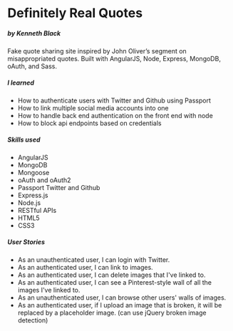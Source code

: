 # Definitely Real Quotes
##### by Kenneth Black

Fake quote sharing site inspired by John Oliver’s segment on misappropriated quotes. Built with AngularJS, Node, Express, MongoDB, oAuth, and Sass.

##### I learned

 - How to authenticate users with Twitter and Github using Passport
 - How to link multiple social media accounts into one
 - How to handle back end authentication on the front end with node
 - How to block api endpoints based on credentials

##### Skills used 

 - AngularJS
 - MongoDB
 - Mongoose
 - oAuth and oAuth2
 - Passport Twitter and Github
 - Express.js
 - Node.js
 - RESTful APIs
 - HTML5
 - CSS3

##### User Stories

 - As an unauthenticated user, I can login with Twitter.
 - As an authenticated user, I can link to images.
 - As an authenticated user, I can delete images that I've linked to.
 - As an authenticated user, I can see a Pinterest-style wall of all the images I've linked to.
 - As an unauthenticated user, I can browse other users' walls of images.
 - As an authenticated user, if I upload an image that is broken, it will be replaced by a placeholder image. (can use jQuery broken image detection)
